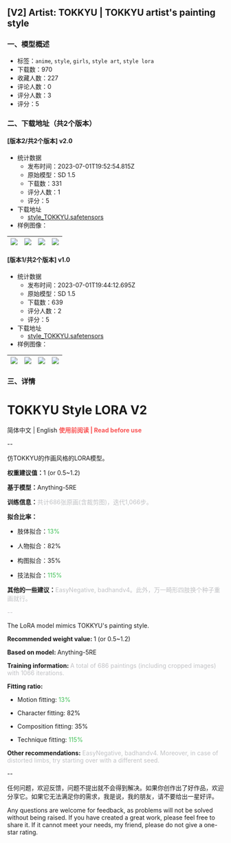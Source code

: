 ## [V2] Artist: TOKKYU | TOKKYU artist's painting style
### 一、模型概述

- 标签：`anime`, `style`, `girls`, `style art`, `style lora`
- 下载数：970
- 收藏人数：227
- 评论人数：0
- 评分人数：3
- 评分：5

### 二、下载地址（共2个版本）

#### [版本2/共2个版本] v2.0

- 统计数据
  - 发布时间：2023-07-01T19:52:54.815Z
  - 原始模型：SD 1.5
  - 下载数：331
  - 评分人数：1
  - 评分：5
- 下载地址
  - [style_TOKKYU.safetensors](https://civitai.com/api/download/models/108177)
- 样例图像：

| <img src="https://image.civitai.com/xG1nkqKTMzGDvpLrqFT7WA/1535d4fa-1c10-4cea-8863-5a2f8a01697b/width=450/1362184.jpeg" /> | <img src="https://image.civitai.com/xG1nkqKTMzGDvpLrqFT7WA/bb478982-1f55-48a3-8665-d9e561461dcb/width=450/1362190.jpeg" /> | <img src="https://image.civitai.com/xG1nkqKTMzGDvpLrqFT7WA/3f3bc6f7-2c77-45f0-8d6e-1928d77952f8/width=450/1362187.jpeg" /> | <img src="https://image.civitai.com/xG1nkqKTMzGDvpLrqFT7WA/691f13b7-92a1-40ad-935a-f73477719349/width=450/1362186.jpeg" /> |
| ---- | ---- | ---- | ---- |

#### [版本1/共2个版本] v1.0

- 统计数据
  - 发布时间：2023-07-01T19:44:12.695Z
  - 原始模型：SD 1.5
  - 下载数：639
  - 评分人数：2
  - 评分：5
- 下载地址
  - [style_TOKKYU.safetensors](https://civitai.com/api/download/models/64275)
- 样例图像：

| <img src="https://image.civitai.com/xG1nkqKTMzGDvpLrqFT7WA/9a811ec0-b768-4ad9-ae5c-52f02960cb2e/width=450/709958.jpeg" /> | <img src="https://image.civitai.com/xG1nkqKTMzGDvpLrqFT7WA/3bc3fd96-4e7e-4bd7-8e38-dc09acacee8f/width=450/710032.jpeg" /> | <img src="https://image.civitai.com/xG1nkqKTMzGDvpLrqFT7WA/f8a37567-3676-4e28-b50c-9802b57c9b4e/width=450/709980.jpeg" /> | <img src="https://image.civitai.com/xG1nkqKTMzGDvpLrqFT7WA/47ef11a9-a415-4ce3-bbc3-ed2d7a2981e9/width=450/710126.jpeg" /> |
| ---- | ---- | ---- | ---- |


### 三、详情
<h1 id="heading-60">TOKKYU Style LORA V2</h1><p>简体中文 | English <strong><span style="color:rgb(250, 82, 82)">使用前阅读 | Read before use</span></strong></p><p>--</p><p>仿TOKKYU的作画风格的LORA模型。</p><p></p><p><strong>权重建议值：</strong>1 (or 0.5~1.2)</p><p><strong>基于模型：</strong>Anything-5RE</p><p><strong>训练信息：</strong><span style="color:rgb(193, 194, 197)">共计686张原画(含裁剪图)，迭代1,066步。</span></p><p><strong>拟合比率：</strong></p><ul><li><p>肢体拟合：<span style="color:rgb(64, 192, 87)">13%</span></p></li><li><p>人物拟合：82%</p></li><li><p>构图拟合：35%</p></li><li><p>技法拟合：<span style="color:rgb(64, 192, 87)">115%</span></p></li></ul><p><strong>其他的一些建议：</strong><span style="color:rgb(193, 194, 197)">EasyNegative, badhandv4。此外，万一畸形四肢换个种子重画就行。</span></p><p><span style="color:rgb(193, 194, 197)">--</span></p><p>The LoRA model mimics TOKKYU's painting style.</p><p></p><p><strong>Recommended weight value: </strong>1 (or 0.5~1.2)</p><p><strong>Based on model: </strong>Anything-5RE</p><p><strong>Training information: </strong><span style="color:rgb(193, 194, 197)">A total of 686 paintings (including cropped images) with 1066 iterations.</span></p><p><strong>Fitting ratio:</strong></p><ul><li><p>Motion fitting: <span style="color:rgb(64, 192, 87)">13%</span></p></li><li><p>Character fitting: 82%</p></li><li><p>Composition fitting: 35%</p></li><li><p>Technique fitting:<span style="color:rgb(64, 192, 87)"> 115%</span></p></li></ul><p><strong>Other recommendations:</strong><span style="color:rgb(193, 194, 197)"> EasyNegative, badhandv4. Moreover, in case of distorted limbs, try starting over with a different seed.</span></p><p>--</p><p>任何问题，欢迎反馈，问题不提出就不会得到解决。如果你创作出了好作品，欢迎分享它。如果它无法满足你的需求，我是说，我的朋友，请不要给出一星好评。</p><p>Any questions are welcome for feedback, as problems will not be solved without being raised. If you have created a great work, please feel free to share it. If it cannot meet your needs, my friend, please do not give a one-star rating.</p><p></p>